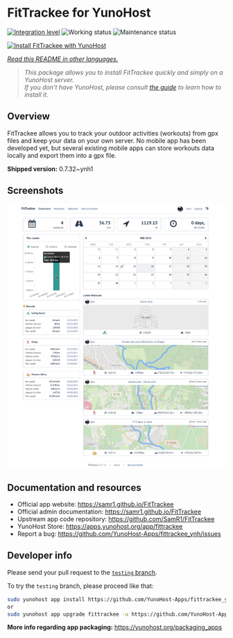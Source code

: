 <!--
N.B.: This README was automatically generated by <https://github.com/YunoHost/apps/tree/master/tools/readme_generator>
It shall NOT be edited by hand.
-->

# FitTrackee for YunoHost

[![Integration level](https://dash.yunohost.org/integration/fittrackee.svg)](https://dash.yunohost.org/appci/app/fittrackee) ![Working status](https://ci-apps.yunohost.org/ci/badges/fittrackee.status.svg) ![Maintenance status](https://ci-apps.yunohost.org/ci/badges/fittrackee.maintain.svg)

[![Install FitTrackee with YunoHost](https://install-app.yunohost.org/install-with-yunohost.svg)](https://install-app.yunohost.org/?app=fittrackee)

*[Read this README in other languages.](./ALL_README.md)*

> *This package allows you to install FitTrackee quickly and simply on a YunoHost server.*  
> *If you don't have YunoHost, please consult [the guide](https://yunohost.org/install) to learn how to install it.*

## Overview

FitTrackee allows you to track your outdoor activities (workouts) from gpx files and keep your data on your own server.
No mobile app has been developed yet, but several existing mobile apps can store workouts data locally and export them into a gpx file.


**Shipped version:** 0.7.32~ynh1

## Screenshots

![Screenshot of FitTrackee](./doc/screenshots/screenshot-fittrackee.png)

## Documentation and resources

- Official app website: <https://samr1.github.io/FitTrackee>
- Official admin documentation: <https://samr1.github.io/FitTrackee>
- Upstream app code repository: <https://github.com/SamR1/FitTrackee>
- YunoHost Store: <https://apps.yunohost.org/app/fittrackee>
- Report a bug: <https://github.com/YunoHost-Apps/fittrackee_ynh/issues>

## Developer info

Please send your pull request to the [`testing` branch](https://github.com/YunoHost-Apps/fittrackee_ynh/tree/testing).

To try the `testing` branch, please proceed like that:

```bash
sudo yunohost app install https://github.com/YunoHost-Apps/fittrackee_ynh/tree/testing --debug
or
sudo yunohost app upgrade fittrackee -u https://github.com/YunoHost-Apps/fittrackee_ynh/tree/testing --debug
```

**More info regarding app packaging:** <https://yunohost.org/packaging_apps>
